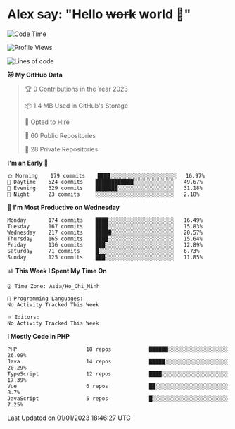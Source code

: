 # Alex say: "Hello ~~work~~ world 🐾"

<!--START_SECTION:waka-->
![Code Time](http://img.shields.io/badge/Code%20Time-839%20hrs%205%20mins-blue)

![Profile Views](http://img.shields.io/badge/Profile%20Views-0-blue)

![Lines of code](https://img.shields.io/badge/From%20Hello%20World%20I%27ve%20Written-1%20Million%20lines%20of%20code-blue)

**🐱 My GitHub Data** 

> 🏆 0 Contributions in the Year 2023
 > 
> 📦 1.4 MB Used in GitHub's Storage 
 > 
> 💼 Opted to Hire
 > 
> 📜 60 Public Repositories 
 > 
> 🔑 28 Private Repositories  
 > 
**I'm an Early 🐤** 

```text
🌞 Morning    179 commits    ████░░░░░░░░░░░░░░░░░░░░░   16.97% 
🌆 Daytime    524 commits    ████████████░░░░░░░░░░░░░   49.67% 
🌃 Evening    329 commits    ███████░░░░░░░░░░░░░░░░░░   31.18% 
🌙 Night      23 commits     ░░░░░░░░░░░░░░░░░░░░░░░░░   2.18%

```
📅 **I'm Most Productive on Wednesday** 

```text
Monday       174 commits    ████░░░░░░░░░░░░░░░░░░░░░   16.49% 
Tuesday      167 commits    ████░░░░░░░░░░░░░░░░░░░░░   15.83% 
Wednesday    217 commits    █████░░░░░░░░░░░░░░░░░░░░   20.57% 
Thursday     165 commits    ████░░░░░░░░░░░░░░░░░░░░░   15.64% 
Friday       136 commits    ███░░░░░░░░░░░░░░░░░░░░░░   12.89% 
Saturday     71 commits     █░░░░░░░░░░░░░░░░░░░░░░░░   6.73% 
Sunday       125 commits    ███░░░░░░░░░░░░░░░░░░░░░░   11.85%

```


📊 **This Week I Spent My Time On** 

```text
⌚︎ Time Zone: Asia/Ho_Chi_Minh

💬 Programming Languages: 
No Activity Tracked This Week

🔥 Editors: 
No Activity Tracked This Week

```

**I Mostly Code in PHP** 

```text
PHP                      18 repos            ██████░░░░░░░░░░░░░░░░░░░   26.09% 
Java                     14 repos            █████░░░░░░░░░░░░░░░░░░░░   20.29% 
TypeScript               12 repos            ████░░░░░░░░░░░░░░░░░░░░░   17.39% 
Vue                      6 repos             ██░░░░░░░░░░░░░░░░░░░░░░░   8.7% 
JavaScript               5 repos             █░░░░░░░░░░░░░░░░░░░░░░░░   7.25%

```



 Last Updated on 01/01/2023 18:46:27 UTC
<!--END_SECTION:waka-->
